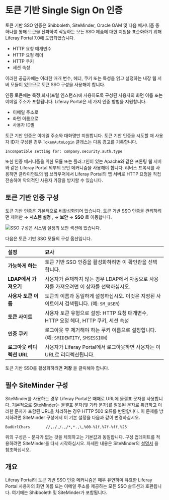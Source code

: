# 토큰 기반 Single Sign On 인증

토큰 기반 SSO 인증은 Shibboleth, SiteMinder, Oracle OAM 및 다음 메커니즘 중 하나를 통해 토큰을 전파하여 작동하는 모든 SSO 제품에 대한 지원을 표준화하기 위해 Liferay Portal 7.0에 도입되었습니다.

* HTTP 요청 매개변수
* HTTP 요청 헤더
* HTTP 쿠키
* 세션 속성

이러한 공급자에는 이러한 매개 변수, 헤더, 쿠키 또는 특성을 읽고 설정하는 내장 웹 서버 모듈이 있으므로 토큰 SSO 구성을 사용해야 합니다.

인증 토큰에는 특정 회사(포털 인스턴스)에 사용하도록 구성된 사용자의 화면 이름 또는 이메일 주소가 포함됩니다. Liferay Portal은 세 가지 인증 방법을 지원합니다.

* 이메일 주소로
* 화면 이름으로
* 사용자 ID별

토큰 기반 인증은 이메일 주소와 대화명만 지원합니다. 토큰 기반 인증을 시도할 때 사용자 ID가 구성된 경우 `TokenAutoLogin` 클래스는 다음 경고를 기록합니다.

```
Incompatible setting for: company.security.auth.type
```

또한 인증 메커니즘을 위한 모듈 또는 플러그인이 있는 Apache와 같은 프론팅 웹 서버와 같은 Liferay Portal 외부의 보안 메커니즘을 사용해야 합니다. 리버스 프록시를 사용하면 클라이언트의 웹 브라우저에서 Liferay Portal의 앱 서버로 HTTP 요청을 직접 전송하여 악의적인 사용자 가장을 방지할 수 있습니다.

## 토큰 기반 인증 구성

토큰 기반 인증은 기본적으로 비활성화되어 있습니다. 토큰 기반 SSO 인증을 관리하려면 제어판 &rarr; **시스템 설정** , &rarr; **보안** &rarr; **SSO** 로 이동합니다.

![SSO 구성은 시스템 설정의 보안 섹션에 있습니다.](token-based-authentication/images/01.png)

다음은 토큰 기반 SSO 모듈의 구성 옵션입니다.

| 설정                | 묘사                                                           |
|:----------------- |:------------------------------------------------------------ |
| **가능하게 하는** | 토큰 기반 SSO 인증을 활성화하려면 이 확인란을 선택합니다.                           |
| **LDAP에서 가져오기** | 사용자가 존재하지 않는 경우 LDAP에서 자동으로 사용자를 가져오려면 이 상자를 선택하십시오.         |
| **사용자 토큰 이름** | 토큰의 이름과 동일하게 설정하십시오. 이것은 지정된 사이트에서 검색됩니다. (예: `SM_USER`)      |
| **토큰 사이트** | 사용자 토큰 유형으로 설정: HTTP 요청 매개변수, HTTP 요청 헤더, HTTP 쿠키, 세션 속성     |
| **인증 쿠키** | 로그아웃 후 제거해야 하는 쿠키 이름으로 설정합니다. (예: `SMIDENTITY`, `SMSESSION`) |
| **로그아웃 리디렉션 URL** | 사용자가 Liferay Portal에서 로그아웃하면 사용자는 이 URL로 리디렉션됩니다.            |

토큰 기반 SSO를 활성화하려면 **저장** 을 클릭해야 합니다.

## 필수 SiteMinder 구성

SiteMinder를 사용하는 경우 Liferay Portal은 때때로 URL에 물결표 문자를 사용합니다. 기본적으로 SiteMinder는 물결표 문자(및 기타 문자)를 잘못된 문자로 취급하고 이러한 문자가 포함된 URL을 처리하는 경우 HTTP 500 오류를 반환합니다. 이 문제를 방지하려면 SiteMinder 구성에서 이 기본 설정을 다음과 같이 변경하십시오.

```
BadUrlChars       //,./,/.,/*,*.,\,%00-%1f,%7f-%ff,%25
```

위의 구성은 `~` 문자가 없는 것을 제외하고는 기본값과 동일합니다. 구성 업데이트를 적용하려면 SiteMinder를 다시 시작하십시오. 자세한 내용은 SiteMinder의 [설명서](https://techdocs.broadcom.com/us/product-content/recommended-reading/technical-document-index/ca-siteminder-informational-documentation-index.html) 을 참조하십시오.

## 개요

Liferay Portal의 토큰 기반 SSO 인증 메커니즘은 매우 유연하며 유효한 Liferay Portal 사용자의 화면 이름 또는 이메일 주소를 제공하는 모든 SSO 솔루션과 호환됩니다. 여기에는 Shibboleth 및 SiteMinder가 포함됩니다.
